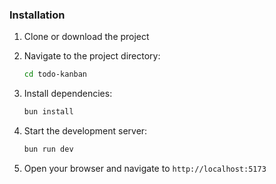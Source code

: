 ### Installation

1. Clone or download the project
2. Navigate to the project directory:
   ```bash
   cd todo-kanban
   ```

3. Install dependencies:
   ```bash
   bun install
   ```

4. Start the development server:
   ```bash
   bun run dev
   ```

5. Open your browser and navigate to `http://localhost:5173`
